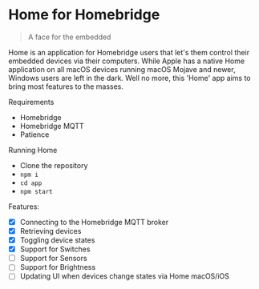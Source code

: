 # Home for Homebridge
> A face for the embedded

Home is an application for Homebridge users that let's them control their embedded devices via their computers. While Apple has a native Home application on all macOS devices running macOS Mojave and newer, Windows users are left in the dark. Well no more, this 'Home' app aims to bring most features to the masses.

Requirements
- Homebridge
- Homebridge MQTT
- Patience

Running Home
- Clone the repository
- `npm i`
- `cd app`
- `npm start`

Features:
- [x] Connecting to the Homebridge MQTT broker
- [x] Retrieving devices
- [x] Toggling device states
- [x] Support for Switches
- [ ] Support for Sensors
- [ ] Support for Brightness
- [ ] Updating UI when devices change states via Home macOS/iOS
